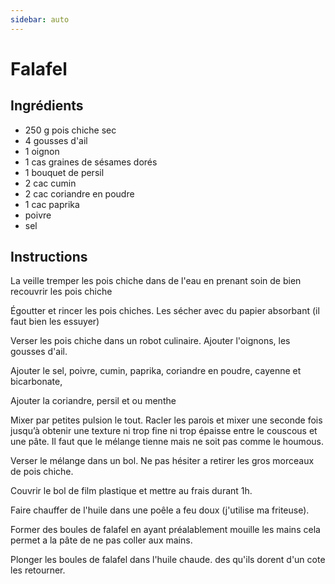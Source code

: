```yaml
---
sidebar: auto
---
```


# Falafel

## Ingrédients

-  250 g pois chiche sec
-  4 gousses d'ail
-  1 oignon
-  1 cas graines de sésames dorés
-  1 bouquet de persil
-  2 cac cumin
-  2 cac coriandre en poudre
-  1 cac paprika
-  poivre
-  sel

## Instructions

La veille tremper les pois chiche dans de l'eau en prenant soin de bien recouvrir les pois chiche

Égoutter et rincer les pois chiches. Les sécher avec du papier absorbant (il faut bien les essuyer)

Verser les pois chiche dans un robot culinaire. Ajouter l'oignons, les gousses d'ail.

Ajouter le sel, poivre, cumin, paprika, coriandre en poudre, cayenne et bicarbonate,

Ajouter la coriandre, persil et ou menthe

Mixer par petites pulsion le tout. Racler les parois et mixer une seconde fois jusqu’à obtenir une texture ni trop fine ni trop épaisse entre le couscous et une pâte. Il faut que le mélange tienne mais ne soit pas comme le houmous.

Verser le mélange dans un bol. Ne pas hésiter a retirer les gros morceaux de pois chiche.

Couvrir le bol de film plastique et mettre au frais durant 1h.

Faire chauffer de l'huile dans une poêle a feu doux (j'utilise ma friteuse).

Former des boules de falafel en ayant préalablement mouille les mains cela permet a la pâte de ne pas coller aux mains.

Plonger les boules de falafel dans l'huile chaude. des qu'ils dorent d'un cote les retourner.

